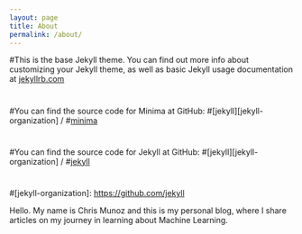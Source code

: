 ```yaml
---
layout: page
title: About
permalink: /about/
---
```


#This is the base Jekyll theme. You can find out more info about customizing your Jekyll theme, as well as basic Jekyll usage documentation at [jekyllrb.com](https://jekyllrb.com/)
#
#You can find the source code for Minima at GitHub:
#[jekyll][jekyll-organization] /
#[minima](https://github.com/jekyll/minima)
#
#You can find the source code for Jekyll at GitHub:
#[jekyll][jekyll-organization] /
#[jekyll](https://github.com/jekyll/jekyll)
#
#
#[jekyll-organization]: https://github.com/jekyll

Hello. My name is Chris Munoz and this is my personal blog, where I share
articles on my journey in learning about Machine Learning.
